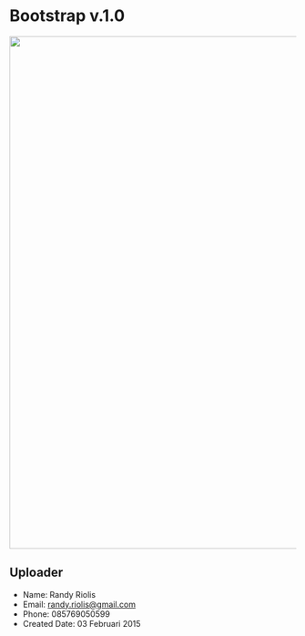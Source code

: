 # Bootstrap v.1.0
<img src="https://raw.github.com/r4nd1/templates-cpanel-bootstrap-01/master/screenshot.jpg" width="900">

## Uploader
* Name: Randy Riolis
* Email: randy.riolis@gmail.com
* Phone: 085769050599
* Created Date: 03 Februari 2015
